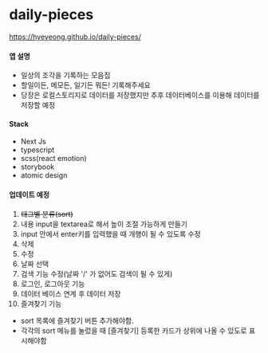# daily-pieces
https://hyeyeong.github.io/daily-pieces/

#### 앱 설명
- 일상의 조각을 기록하는 모음집
- 할일이든, 메모든, 일기든 뭐든! 기록해주세요
- 당장은 로컬스토리지로 데이터를 저장했지만 추후 데이터베이스를 이용해 데이터를 저장할 예정

#### Stack
- Next Js
- typescript
- scss(react emotion)
- storybook
- atomic design

#### 업데이트 예정

1. ~~태그별 분류(sort)~~
2. 내용 input을 textarea로 해서 높이 조절 가능하게 만들기
3. input 안에서 enter키를 입력했을 때 개행이 될 수 있도록 수정
4. 삭제
5. 수정
6. 날짜 선택
7. 검색 기능 수정(날짜 '/' 가 없어도 검색이 될 수 있게)
8. 로그인, 로그아웃 기능
9. 데이터 베이스 연계 후 데이터 저장
10. 즐겨찾기 기능 
  - sort 목록에 즐겨찾기 버튼 추가해야함.
  - 각각의 sort 메뉴를 눌렀을 때 [즐겨찾기] 등록한 카드가 상위에 나올 수 있도로 표시해야함
